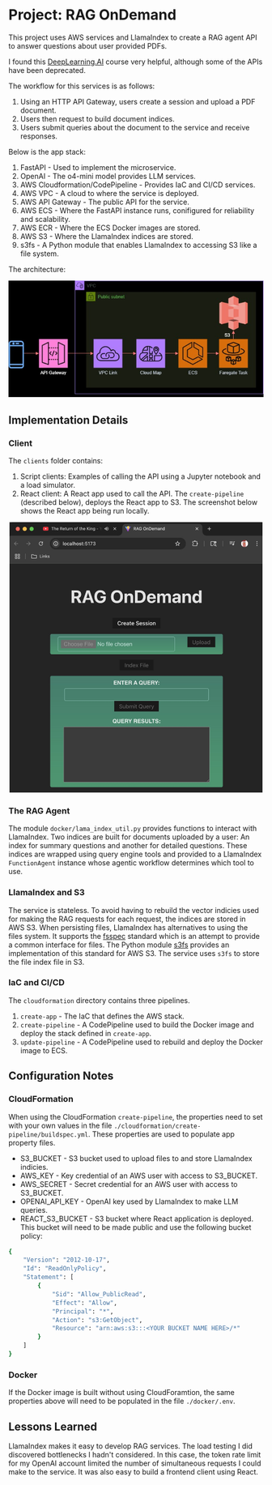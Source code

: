 # Project: RAG OnDemand

This project uses AWS services and LlamaIndex to create a RAG agent API to answer questions about user provided PDFs. 

I found this [DeepLearning.AI](https://learn.deeplearning.ai/courses/building-agentic-rag-with-llamaindex/lesson/nfa5y/building-a-multi-document-agent) course very helpful, although some of the APIs have been deprecated.

The workflow for this services is as follows:

1. Using an HTTP API Gateway, users create a session and upload a PDF document.
1. Users then request to build document indices.
1. Users submit queries about the document to the service and receive responses. 

Below is the app stack:

1. FastAPI - Used to implement the microservice. 
1. OpenAI - The o4-mini model provides LLM services.
1. AWS Cloudformation/CodePipeline - Provides IaC and CI/CD services. 
1. AWS VPC - A cloud to where the service is deployed.
1. AWS API Gateway - The public API for the service. 
1. AWS ECS - Where the FastAPI instance runs, conifigured for reliability and scalability.
1. AWS ECR - Where the ECS Docker images are stored.
1. AWS S3 - Where the LlamaIndex indices are stored.
1. s3fs - A Python module that enables LlamaIndex to accessing S3 like a file system.

The architecture:

<p align="center">
  <img src="./assets/img/architecture.jpg" />
</p>

## Implementation Details

### Client

The `clients` folder contains:

1. Script clients: Examples of calling the API using a Jupyter notebook and a load simulator.
1. React client: A React app used to call the API. The `create-pipeline` (described below), deploys the React app to S3. The screenshot below shows the React app being run locally.
 
<p align="center">
  <img src="./assets/img/react.jpeg" width="500" />
</p>

### The RAG Agent

The module `docker/lama_index_util.py` provides functions to interact with LlamaIndex. Two indices are built for documents uploaded by a user: An index for summary questions and another for detailed questions. These indices are wrapped using query engine tools and provided to a LlamaIndex `FunctionAgent` instance whose agentic workflow determines which tool to use.

### LlamaIndex and S3

The service is stateless. To avoid having to rebuild the vector indicies used for making the RAG requests for each request, the indices are stored in AWS S3. When persisting files, LlamaIndex has alternatives to using the files system. It supports the [fsspec](https://filesystem-spec.readthedocs.io/en/latest/intro.html) standard which is an attempt to provide a common interface for files. The Python module [s3fs](https://github.com/s3fs-fuse/s3fs-fuse) provides an implementation of this standard for AWS S3. The service uses `s3fs` to store the file index file in S3.

### IaC and CI/CD

The `cloudformation` directory contains three pipelines.

1. `create-app` - The IaC that defines the AWS stack.
1. `create-pipeline` - A CodePipeline used to build the Docker image and deploy the stack defined in `create-app`.
1. `update-pipeline` - A CodePipeline used to rebuild and deploy the Docker image to ECS.

## Configuration Notes

### CloudFormation

When using the CloudFormation `create-pipeline`, the properties need to set with your own values in the file `./cloudformation/create-pipeline/buildspec.yml`. These properties are used to populate app property files.

- S3_BUCKET - S3 bucket used to upload files to and store LlamaIndex indicies. 
- AWS_KEY - Key credential of an AWS user with access to S3_BUCKET. 
- AWS_SECRET - Secret credential for an AWS user with access to S3_BUCKET.
- OPENAI_API_KEY - OpenAI key used by LlamaIndex to make LLM queries.
- REACT_S3_BUCKET - S3 bucket where React application is deployed. This bucket will need to be made public and use the following bucket policy:

```bash
{
    "Version": "2012-10-17",
    "Id": "ReadOnlyPolicy",
    "Statement": [
        {
            "Sid": "Allow_PublicRead",
            "Effect": "Allow",
            "Principal": "*",
            "Action": "s3:GetObject",
            "Resource": "arn:aws:s3:::<YOUR BUCKET NAME HERE>/*"
        }
    ]
}
```

### Docker

If the Docker image is built without using CloudForamtion, the same properties above will need to be populated in the file `./docker/.env`.

## Lessons Learned

LlamaIndex makes it easy to develop RAG services. The load testing I did discovered bottlenecks I hadn't considered. In this case, the token rate limit for my OpenAI account limited the number of simultaneous requests I could make to the service. It was also easy to build a frontend client using React. 

